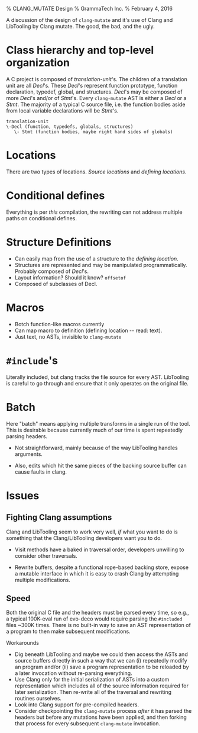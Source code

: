 % CLANG_MUTATE Design
% GrammaTech Inc.
% February 4, 2016

A discussion of the design of `clang-mutate` and it's use of Clang and
LibTooling by Clang mutate.  The good, the bad, and the ugly.

# Class hierarchy and top-level organization

A C project is composed of *translation-unit*'s.  The children of a
translation unit are all *Decl*'s.  These *Decl*'s represent function
prototype, function declaration, typedef, global, and structures.
*Decl*'s may be composed of more *Decl*'s and/or of *Stmt*'s.  Every
`clang-mutate` AST is either a *Decl* or a *Stmt*.  The majority of a
typical C source file, i.e. the function bodies aside from local
variable declarations will be *Stmt*'s.

    translation-unit
    \-Decl (function, typedefs, globals, structures)
       \- Stmt (function bodies, maybe right hand sides of globals)

# Locations

There are two types of locations.  *Source locations* and *defining
locations*.

# Conditional defines

Everything is per *this* compilation, the rewriting can not address
multiple paths on conditional defines.

# Structure Definitions

* Can easily map from the use of a structure to the *defining
    location*.
* Structures are represented and may be manipulated programmatically.
  Probably composed of *Decl*'s.
* Layout information?  Should it know? `offsetof`
* Composed of subclasses of Decl.

# Macros
* Botch function-like macros currently
* Can map macro to definition (defining location -- read: text).
* Just text, no ASTs, invisible to `clang-mutate`

# `#include`'s

Literally included, but clang tracks the file source for every AST.
LibTooling is careful to go through and ensure that it only operates
on the original file.

# Batch

Here "batch" means applying multiple transforms in a single run of the
tool.  This is desirable because currently much of our time is spent
repeatedly parsing headers.

* Not straightforward, mainly because of the way LibTooling handles
  arguments.

* Also, edits which hit the same pieces of the backing source buffer
  can cause faults in clang.

# Issues

## Fighting Clang assumptions

Clang and LibTooling seem to work very well, *if* what you want to do
is something that the Clang/LibTooling developers want you to do.

* Visit methods have a baked in traversal order, developers unwilling
  to consider other traversals.

* Rewrite buffers, despite a functional rope-based backing store,
  expose a mutable interface in which it is easy to crash Clang by
  attempting multiple modifications.

## Speed

Both the original C file and the headers must be parsed every time, so
e.g., a typical 100K-eval run of evo-deco would require parsing the
`#included` files ~300K times.  There is no built-in way to save an
AST representation of a program to then make subsequent modifications.

Workarounds

* Dig beneath LibTooling and maybe we could then access the ASTs and
  source buffers directly in such a way that we can (i) repeatedly
  modify an program and/or (ii) save a program representation to be
  reloaded by a later invocation without re-parsing everything.
* Use Clang only for the initial serialization of ASTs into a custom
  representation which includes all of the source information required
  for later serialization.  Then re-write all of the traversal and
  rewriting routines ourselves.
* Look into Clang support for pre-compiled headers.
* Consider checkpointing the `clang-mutate` process *after* it has
  parsed the headers but before any mutations have been applied, and
  then forking that process for every subsequent `clang-mutate`
  invocation.
